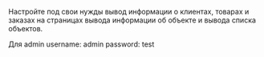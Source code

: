 Настройте под свои нужды вывод информации о клиентах, товарах и заказах на страницах вывода информации об объекте и вывода списка объектов.

Для admin
username: admin
password: test
